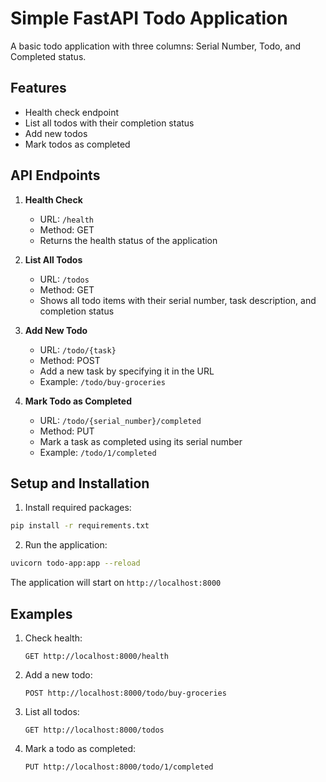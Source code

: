 # Simple FastAPI Todo Application

A basic todo application with three columns: Serial Number, Todo, and Completed status.

## Features

- Health check endpoint
- List all todos with their completion status
- Add new todos
- Mark todos as completed

## API Endpoints

1. **Health Check**
   - URL: `/health`
   - Method: GET
   - Returns the health status of the application

2. **List All Todos**
   - URL: `/todos`
   - Method: GET
   - Shows all todo items with their serial number, task description, and completion status

3. **Add New Todo**
   - URL: `/todo/{task}`
   - Method: POST
   - Add a new task by specifying it in the URL
   - Example: `/todo/buy-groceries`

4. **Mark Todo as Completed**
   - URL: `/todo/{serial_number}/completed`
   - Method: PUT
   - Mark a task as completed using its serial number
   - Example: `/todo/1/completed`

## Setup and Installation

1. Install required packages:
```bash
pip install -r requirements.txt
```

2. Run the application:
```bash
uvicorn todo-app:app --reload
```

The application will start on `http://localhost:8000`

## Examples

1. Check health:
   ```
   GET http://localhost:8000/health
   ```

2. Add a new todo:
   ```
   POST http://localhost:8000/todo/buy-groceries
   ```

3. List all todos:
   ```
   GET http://localhost:8000/todos
   ```

4. Mark a todo as completed:
   ```
   PUT http://localhost:8000/todo/1/completed
   ```
